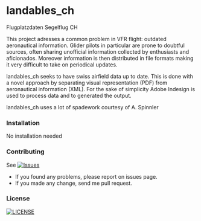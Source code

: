 # landables_ch
Flugplatzdaten Segelflug CH


This project adresses a common problem in VFR flight: outdated aeronautical information.
Glider pilots in particular are prone to doubtful sources, often sharing unofficial information collected by enthusiasts and aficionados. Moreover information is then distributed in file formats making it very difficult to take on periodical updates.

landables_ch seeks to have swiss airfield data up to date.
This is done with a novel approach by separating visual representation (PDF) from aeronautical information (XML).
For the sake of simplicity Adobe Indesign is used to process data and to generated the output.

landables_ch uses a lot of spadework courtesy of A. Spinnler


### Installation
No installation needed


### Contributing

See <a href="https://github.com/whiteroom/landables_ch/issues">
        <img src="https://img.shields.io/github/issues/whiteroom/landables_ch.svg"
            alt="Issues"></a>


- If you found any problems, please report on issues page.
- If you made any change, send me pull request.


### License
  <a href="https://raw.githubusercontent.com/whiteroom/landables_ch/master/LICENSE">
        <img src="https://img.shields.io/badge/license-MIT-blue.svg"
    alt="LICENSE"></a>
